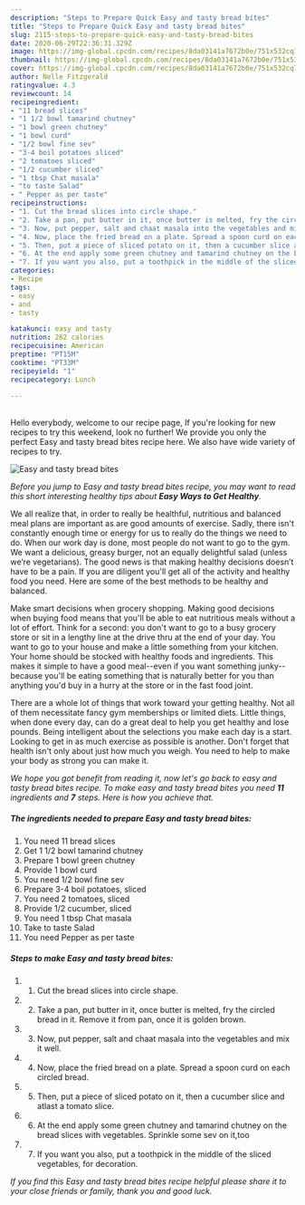 ```yaml
---
description: "Steps to Prepare Quick Easy and tasty bread bites"
title: "Steps to Prepare Quick Easy and tasty bread bites"
slug: 2115-steps-to-prepare-quick-easy-and-tasty-bread-bites
date: 2020-06-29T22:36:31.329Z
image: https://img-global.cpcdn.com/recipes/8da03141a7672b0e/751x532cq70/easy-and-tasty-bread-bites-recipe-main-photo.jpg
thumbnail: https://img-global.cpcdn.com/recipes/8da03141a7672b0e/751x532cq70/easy-and-tasty-bread-bites-recipe-main-photo.jpg
cover: https://img-global.cpcdn.com/recipes/8da03141a7672b0e/751x532cq70/easy-and-tasty-bread-bites-recipe-main-photo.jpg
author: Nelle Fitzgerald
ratingvalue: 4.3
reviewcount: 14
recipeingredient:
- "11 bread slices"
- "1 1/2 bowl tamarind chutney"
- "1 bowl green chutney"
- "1 bowl curd"
- "1/2 bowl fine sev"
- "3-4 boil potatoes sliced"
- "2 tomatoes sliced"
- "1/2 cucumber sliced"
- "1 tbsp Chat masala"
- "to taste Salad"
- " Pepper as per taste"
recipeinstructions:
- "1. Cut the bread slices into circle shape."
- "2. Take a pan, put butter in it, once butter is melted, fry the circled bread in it. Remove it from pan, once it is golden brown."
- "3. Now, put pepper, salt and chaat masala into the vegetables and mix it well."
- "4. Now, place the fried bread on a plate. Spread a spoon curd on each circled bread."
- "5. Then, put a piece of sliced potato on it, then a cucumber slice and atlast a tomato slice."
- "6. At the end apply some green chutney and tamarind chutney on the bread slices with vegetables. Sprinkle some sev on it,too"
- "7. If you want you also, put a toothpick in the middle of the sliced vegetables, for decoration."
categories:
- Recipe
tags:
- easy
- and
- tasty

katakunci: easy and tasty 
nutrition: 262 calories
recipecuisine: American
preptime: "PT15M"
cooktime: "PT33M"
recipeyield: "1"
recipecategory: Lunch

---
```

<br>
Hello everybody, welcome to our recipe page, If you're looking for new recipes to try this weekend, look no further! We provide you only the perfect Easy and tasty bread bites recipe here. We also have wide variety of recipes to try.
<br>


![Easy and tasty bread bites](https://img-global.cpcdn.com/recipes/8da03141a7672b0e/751x532cq70/easy-and-tasty-bread-bites-recipe-main-photo.jpg)

<i>Before you jump to Easy and tasty bread bites recipe, you may want to read this short interesting healthy tips about <strong>Easy Ways to Get Healthy</strong>.</i>

We all realize that, in order to really be healthful, nutritious and balanced meal plans are important as are good amounts of exercise. Sadly, there isn't constantly enough time or energy for us to really do the things we need to do. When our work day is done, most people do not want to go to the gym. We want a delicious, greasy burger, not an equally delightful salad (unless we’re vegetarians). The good news is that making healthy decisions doesn’t have to be a pain. If you are diligent you'll get all of the activity and healthy food you need. Here are some of the best methods to be healthy and balanced.

Make smart decisions when grocery shopping. Making good decisions when buying food means that you'll be able to eat nutritious meals without a lot of effort. Think for a second: you don't want to go to a busy grocery store or sit in a lengthy line at the drive thru at the end of your day. You want to go to your house and make a little something from your kitchen. Your home should be stocked with healthy foods and ingredients. This makes it simple to have a good meal--even if you want something junky--because you'll be eating something that is naturally better for you than anything you'd buy in a hurry at the store or in the fast food joint.

There are a whole lot of things that work toward your getting healthy. Not all of them necessitate fancy gym memberships or limited diets. Little things, when done every day, can do a great deal to help you get healthy and lose pounds. Being intelligent about the selections you make each day is a start. Looking to get in as much exercise as possible is another. Don't forget that health isn't only about just how much you weigh. You need to help to make your body as strong you can make it. 


<i>We hope you got benefit from reading it, now let's go back to easy and tasty bread bites recipe. To make easy and tasty bread bites you need <strong>11</strong> ingredients and <strong>7</strong> steps. Here is how you achieve that.
</i>

##### The ingredients needed to prepare Easy and tasty bread bites:

1. You need 11 bread slices
1. Get 1 1/2 bowl tamarind chutney
1. Prepare 1 bowl green chutney
1. Provide 1 bowl curd
1. You need 1/2 bowl fine sev
1. Prepare 3-4 boil potatoes, sliced
1. You need 2 tomatoes, sliced
1. Provide 1/2 cucumber, sliced
1. You need 1 tbsp Chat masala
1. Take to taste Salad
1. You need  Pepper as per taste


##### Steps to make Easy and tasty bread bites:

1. 1. Cut the bread slices into circle shape.
1. 2. Take a pan, put butter in it, once butter is melted, fry the circled bread in it. Remove it from pan, once it is golden brown.
1. 3. Now, put pepper, salt and chaat masala into the vegetables and mix it well.
1. 4. Now, place the fried bread on a plate. Spread a spoon curd on each circled bread.
1. 5. Then, put a piece of sliced potato on it, then a cucumber slice and atlast a tomato slice.
1. 6. At the end apply some green chutney and tamarind chutney on the bread slices with vegetables. Sprinkle some sev on it,too
1. 7. If you want you also, put a toothpick in the middle of the sliced vegetables, for decoration.


<i>If you find this Easy and tasty bread bites recipe helpful please share it to your close friends or family, thank you and good luck.</i>
